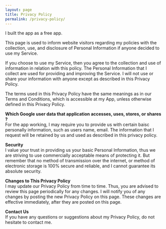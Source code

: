 ```yaml
---
layout: page
title: Privacy Policy
permalink: /privacy-policy/
---
```


I built the app as a free app. 

This page is used to inform website visitors regarding my policies with the collection, use, and
    disclosure of Personal Information if anyone decided to use my Service.

If you choose to use my Service, then you agree to the collection and use of information in
    relation with this policy. The Personal Information that I collect are used for providing and
    improving the Service. I will not use or share your information with anyone except as described
    in this Privacy Policy.

The terms used in this Privacy Policy have the same meanings as in our Terms and Conditions,
    which is accessible at my App, unless otherwise defined in this Privacy Policy.

**Which Google user data that application accesses, uses, stores, or shares ?**     
For the app working, I may require you to provide us with certain
    baisc personally information, such as users name, email. 
	The information that I request will be retained by us and used as described in this privacy policy.

**Security**    
I value your trust in providing us your basic Personal Information, thus we are striving to use
    commercially acceptable means of protecting it. But remember that no method of transmission over
    the internet, or method of electronic storage is 100% secure and reliable, and I cannot
    guarantee its absolute security.


**Changes to This Privacy Policy**    
I may update our Privacy Policy from time to time. Thus, you are advised to review this page
    periodically for any changes. I will notify you of any changes by posting the new Privacy Policy
    on this page. These changes are effective immediately, after they are posted on this page.

**Contact Us**    
If you have any questions or suggestions about my Privacy Policy, do not hesitate to contact
    me.




